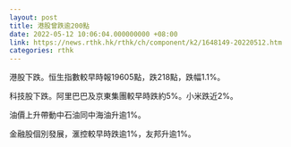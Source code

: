 ```yaml
---
layout: post
title: 港股曾跌逾200點
date: 2022-05-12 10:06:04.000000000 +08:00
link: https://news.rthk.hk/rthk/ch/component/k2/1648149-20220512.htm
categories: rthk
---
```


港股下跌。恒生指數較早時報19605點，跌218點，跌幅1.1%。

科技股下跌。阿里巴巴及京東集團較早時跌約5%。小米跌近2%。

油價上升帶動中石油同中海油升逾1%。

金融股個別發展，滙控較早時跌逾1%，友邦升逾1%。
